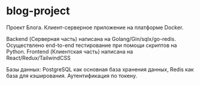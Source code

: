 # blog-project

Проект Блога. Клиент-серверное приложение на платформе Docker.

Backend (Серверная часть) написана на Golang/Gin/sqlx/go-redis. Осуществлено end-to-end тестирование при помощи скриптов на Python.
Frontend (Клиентская часть) написана на React/Redux/TailwindCSS

Базы данных: PostgreSQL как основная база хранения данных, Redis как база для кэширования.
Аутентификация по токену.

